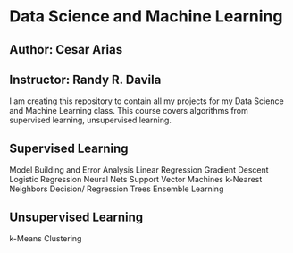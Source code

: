 # Data Science and Machine Learning
## Author: Cesar Arias
## Instructor: Randy R. Davila


I am creating this repository to contain all my projects for my Data Science and Machine Learning
class. This course covers algorithms from supervised learning, unsupervised learning.

## **Supervised Learning**
Model Building and Error Analysis
Linear Regression
Gradient Descent
Logistic Regression
Neural Nets
Support Vector Machines
k-Nearest Neighbors
Decision/ Regression Trees
Ensemble Learning

## **Unsupervised Learning**
k-Means Clustering